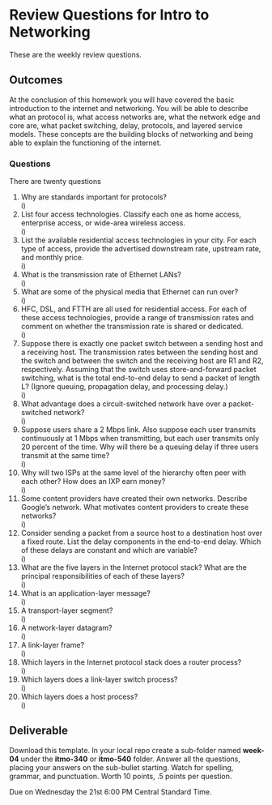 # Review Questions for Intro to Networking

These are the weekly review questions.

## Outcomes

At the conclusion of this homework you will have covered the basic introduction to the internet and networking. You will be able to describe what an protocol is,  what access networks are, what the network edge and core are, what packet switching, delay, protocols, and layered service models. These concepts are the building blocks of networking and being able to explain the functioning of the internet.

### Questions

There are twenty questions

1. Why are standards important for protocols?  
i) 
1. List four access technologies. Classify each one as home access, enterprise  access, or wide-area wireless access.  
i)  
1. List the available residential access technologies in your city. For each  type of access, provide the advertised downstream rate, upstream rate, and  monthly price.  
i)
1. What is the transmission rate of Ethernet LANs?  
i)
1. What are some of the physical media that Ethernet can run over?  
i)
1. HFC, DSL, and FTTH are all used for residential access. For each of  these access technologies, provide a range of transmission rates and  comment on whether the transmission rate is shared or dedicated.  
i)
1. Suppose there is exactly one packet switch between a sending host and a  receiving host. The transmission rates between the sending host and the  switch and between the switch and the receiving host are R1 and R2, respectively. Assuming that the switch uses store-and-forward packet switching,  what is the total end-to-end delay to send a packet of length L? (Ignore queuing, propagation delay, and processing delay.)  
i)
1. What advantage does a circuit-switched network have over a packet-switched network?  
i)
1. Suppose users share a 2 Mbps link. Also suppose each user transmits continuously at 1 Mbps when transmitting, but each user transmits only 20 percent of the time. Why will there be a queuing delay if three users transmit at the same time?  
i)
1. Why will two ISPs at the same level of the hierarchy often peer with each other? How does an IXP earn money?  
i)
1. Some content providers have created their own networks. Describe Google’s  network. What motivates content providers to create these networks?  
i)
1. Consider sending a packet from a source host to a destination host over a fixed route. List the delay components in the end-to-end delay. Which of these delays are constant and which are variable?  
i)
1. What are the five layers in the Internet protocol stack? What are the principal responsibilities of each of these layers?  
i)
1. What is an application-layer message?  
i)
1. A transport-layer segment?  
i)
1. A network-layer datagram?  
i)
1. A link-layer frame?  
i)
1. Which layers in the Internet protocol stack does a router process?  
i)
1. Which layers does a link-layer switch process?  
i)
1. Which layers does a host process?  
i)

## Deliverable

Download this template. In your local repo create a sub-folder named **week-04** under the **itmo-340** or **itmo-540** folder. Answer all the questions, placing your answers on the sub-bullet starting. Watch for spelling, grammar, and punctuation. Worth 10 points, .5 points per question.

Due on Wednesday the 21st 6:00 PM Central Standard Time.
